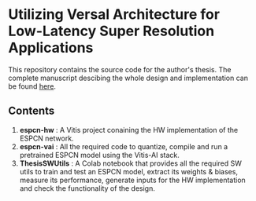 # Utilizing Versal Architecture for Low-Latency Super Resolution Applications
This repository contains the source code for the author's thesis. The complete manuscript descibing the whole design and implementation can be found [here](http://artemis.cslab.ece.ntua.gr:8080/jspui/handle/123456789/18494). 
## Contents
1. **espcn-hw**  : A Vitis project conaining the HW implementation of the ESPCN network.
2. **espcn-vai** : All the required code to quantize, compile and run a pretrained ESPCN model using the Vitis-AI stack.
3. **ThesisSWUtils** : A Colab notebook that provides all the required SW utils to train and test an ESPCN model, extract its weights & biases, measure its performance, generate inputs for the HW implementation and check the functionality of the design.
